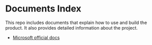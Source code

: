 # Documents Index

This repo includes documents that explain how to use and build the product. It also provides detailed information about the project.

- [Microsoft official docs](official-docs.md)